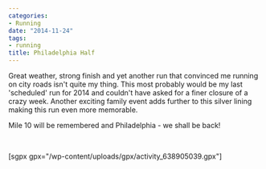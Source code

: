 ```yaml
---
categories:
- Running
date: "2014-11-24"
tags:
- running
title: Philadelphia Half
---
```


Great weather, strong finish and yet another run that convinced me running on city roads isn't quite my thing. This most probably would be my last 'scheduled' run for 2014 and couldn't have asked for a finer closure of a crazy week. Another exciting family event adds further to this silver lining making this run even more memorable.

Mile 10 will be remembered and Philadelphia - we shall be back!

<!--more-->

 

\[sgpx gpx="/wp-content/uploads/gpx/activity\_638905039.gpx"\]
